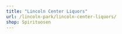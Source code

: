 ```yaml
---
title: "Lincoln Center Liquors"
url: /lincoln-park/lincoln-center-liquors/
shop: Spirituosen
---
```

